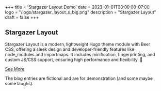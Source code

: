 +++
title = 'Stargazer Layout Demo'
date = 2023-01-01T08:00:00-07:00
logo = "/logo/stargazer_layout_s_big.png"
description = "Stargazer Layout"
draft = false
+++

## Stargazer Layout
Stargazer Layout is a modern, lightweight Hugo theme module with Beer CSS, offering a sleek design and developer-friendly features like node_modules and importmaps. It includes minification, fingerprinting, and custom JS/CSS support, ensuring high performance and flexibility. 🚀

[See More](https://github.com/Blackstareye/stargazer-layout)

The blog entries are fictional and are for demonstration  (and some maybe some laughs).
